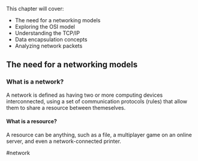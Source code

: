 

This chapter will cover:
- The need for a networking models
- Exploring the OSI model
- Understanding the TCP/IP 
- Data encapsulation concepts
- Analyzing network packets


## The need for a networking models



### What is a network?

A network is defined as having two or more computing devices interconnected, using a set of communication protocols (rules) that allow them to share a resource between themeselves.

#### What is a resource?

A resource can be anything, such as a file, a multiplayer game on an online server, and even a network-connected printer.







#network 